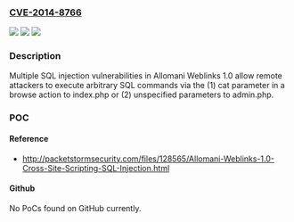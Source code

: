### [CVE-2014-8766](https://cve.mitre.org/cgi-bin/cvename.cgi?name=CVE-2014-8766)
![](https://img.shields.io/static/v1?label=Product&message=n%2Fa&color=blue)
![](https://img.shields.io/static/v1?label=Version&message=n%2Fa&color=blue)
![](https://img.shields.io/static/v1?label=Vulnerability&message=n%2Fa&color=brighgreen)

### Description

Multiple SQL injection vulnerabilities in Allomani Weblinks 1.0 allow remote attackers to execute arbitrary SQL commands via the (1) cat parameter in a browse action to index.php or (2) unspecified parameters to admin.php.

### POC

#### Reference
- http://packetstormsecurity.com/files/128565/Allomani-Weblinks-1.0-Cross-Site-Scripting-SQL-Injection.html

#### Github
No PoCs found on GitHub currently.


